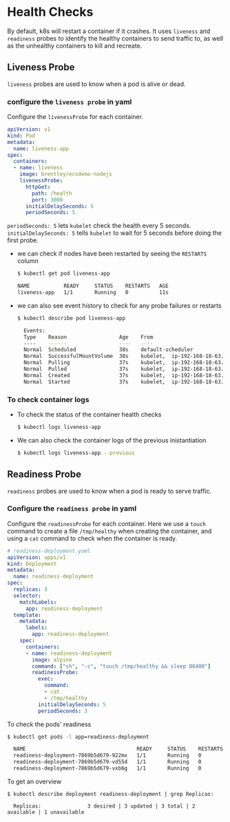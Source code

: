 # Health Checks
By default, k8s will restart a container if it crashes. 
It uses `liveness` and `readiness` probes to identify the healthy containers to send traffic to, as well as the unhealthy containers to kill and recreate.

## Liveness Probe
`liveness` probes are used to know when a pod is alive or dead.

### configure the `liveness probe` in yaml
Configure the `livenessProbe` for each container.

```yaml
apiVersion: v1
kind: Pod
metadata:
  name: liveness-app
spec:
  containers:
  - name: liveness
    image: brentley/ecsdemo-nodejs
    livenessProbe:
      httpGet:
        path: /health
        port: 3000
      initialDelaySeconds: 5
      periodSeconds: 5
```

`periodSeconds: 5` lets `kubelet` check the health every 5 seconds.
`initialDelaySeconds: 5` tells `kubelet` to wait for 5 seconds before doing the first probe.

- we can check if nodes have been restarted by seeing the `RESTARTS` column
  ```sh
  $ kubectl get pod liveness-app

  NAME           READY     STATUS    RESTARTS   AGE
  liveness-app   1/1       Running   0          11s
  ```

- we can also see event history to check for any probe failures or restarts
  ```sh
  $ kubectl describe pod liveness-app

    Events:
    Type    Reason                 Age    From                                        Message
    ----    ------                 ----   ----                                        -------
    Normal  Scheduled              38s    default-scheduler                           Successfully assigned  liveness-app to ip-192-168-18-63.ec2.internal
    Normal  SuccessfulMountVolume  38s    kubelet,  ip-192-168-18-63.ec2.internal     MountVolume.SetUp  succeeded for volume   "default-token-8bmt2"
    Normal  Pulling                37s    kubelet,  ip-192-168-18-63.ec2.internal     pulling image "brentley/ ecsdemo-nodejs"
    Normal  Pulled                 37s    kubelet,  ip-192-168-18-63.ec2.internal     Successfully pulled image  "brentley/ecsdemo-nodejs"
    Normal  Created                37s    kubelet,  ip-192-168-18-63.ec2.internal     Created container
    Normal  Started                37s    kubelet,  ip-192-168-18-63.ec2.internal     Started container
  ```

### To check container logs
- To check the status of the container health checks
  ```sh
  $ kubectl logs liveness-app
  ```
- We can also check the container logs of the previous inistantiation
  ```sh
  $ kubectl logs liveness-app --previous
  ```

## Readiness Probe
`readiness` probes are used to know when a pod is ready to serve traffic.

### Configure the `readiness probe` in yaml
Configure the `readinessProbe` for each container.
Here we use a `touch` command to create a file `/tmp/healthy` when creating the container, and using a `cat` command to check when the container is ready.

```yaml
# readiness-deployment.yaml
apiVersion: apps/v1
kind: Deployment
metadata:
  name: readiness-deployment
spec:
  replicas: 3
  selector:
    matchLabels:
      app: readiness-deployment
  template:
    metadata:
      labels:
        app: readiness-deployment
    spec:
      containers:
      - name: readiness-deployment
        image: alpine
        command: ["sh", "-c", "touch /tmp/healthy && sleep 86400"]
        readinessProbe:
          exec:
            command:
            - cat
            - /tmp/healthy
          initialDelaySeconds: 5
          periodSeconds: 3
```

To check the pods' readiness
```sh
$ kubectl get pods -l app=readiness-deployment

  NAME                                    READY     STATUS    RESTARTS   AGE
  readiness-deployment-7869b5d679-922mx   1/1       Running   0          31s
  readiness-deployment-7869b5d679-vd55d   1/1       Running   0          31s
  readiness-deployment-7869b5d679-vxb6g   1/1       Running   0          31s
```

To get an overview
```
$ kubectl describe deployment readiness-deployment | grep Replicas:

  Replicas:               3 desired | 3 updated | 3 total | 2 available | 1 unavailable
``` 